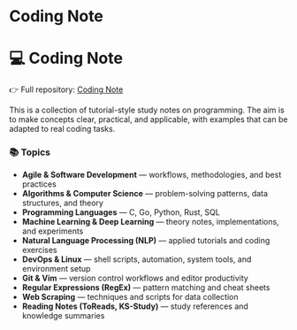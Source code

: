 # Coding Note


# 💻 Coding Note

👉 Full repository: [Coding Note](https://github.com/Han8931/coding_notes/tree/master/CodingNotes)


This is a collection of tutorial-style study notes on programming. The aim is to make concepts clear, practical, and applicable, with examples that can be adapted to real coding tasks.

### 📚 Topics

* **Agile & Software Development** — workflows, methodologies, and best practices
* **Algorithms & Computer Science** — problem-solving patterns, data structures, and theory
* **Programming Languages** — C, Go, Python, Rust, SQL
* **Machine Learning & Deep Learning** — theory notes, implementations, and experiments
* **Natural Language Processing (NLP)** — applied tutorials and coding exercises
* **DevOps & Linux** — shell scripts, automation, system tools, and environment setup
* **Git & Vim** — version control workflows and editor productivity
* **Regular Expressions (RegEx)** — pattern matching and cheat sheets
* **Web Scraping** — techniques and scripts for data collection
* **Reading Notes (ToReads, KS-Study)** — study references and knowledge summaries


